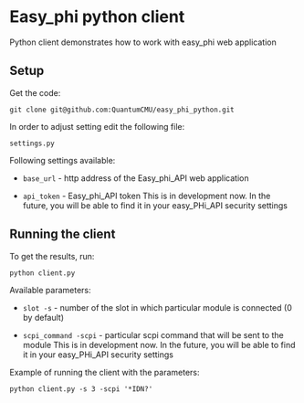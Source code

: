 # Easy_phi python client
Python client demonstrates how to work with easy_phi web application


Setup
----

Get the code:

`git clone git@github.com:QuantumCMU/easy_phi_python.git`

In order to adjust setting edit the following file:

`settings.py`

Following settings available:

- `base_url` - http address of the Easy_phi_API web application

- `api_token` - Easy_phi_API token
This is in development now. In the future, you will be able to find it in your easy_PHi_API security settings

Running the client
-----------

To get the results, run:

    python client.py

Available parameters:

- `slot -s` - number of the slot in which particular module is connected (0 by default)

- `scpi_command -scpi` - particular scpi command that will be sent to the module
This is in development now. In the future, you will be able to find it in your easy_PHi_API security settings

Example of running the client with the parameters:

    python client.py -s 3 -scpi '*IDN?'
